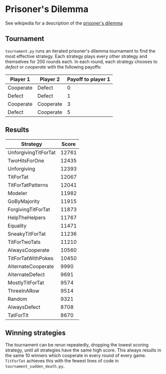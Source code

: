# Prisoner's Dilemma

See wikipedia for a description of the
[prisoner's dilemma](https://en.wikipedia.org/wiki/Prisoner%27s_dilemma)

## Tournament

`tournament.py` runs an iterated prisoner's dilemma tournament to find the most
effective strategy. Each strategy plays every other strategy and themselves for
200 rounds each. In each round, each strategy chooses to *defect* or *cooperate*
with the following payoffs: 

| Player 1  | Player 2  | Payoff to player 1 |
| --------- | --------- | ------------------ |
| Cooperate | Defect    | 0                  |
| Defect    | Defect    | 1                  |
| Cooperate | Cooperate | 3                  |
| Defect    | Cooperate | 5                  |

## Results

| Strategy             | Score |
| -------------------- | ----- |
| UnforgivingTitForTat | 12761 |
| TwoHitsForOne        | 12435 |
| Unforgiving          | 12393 |
| TitForTat            | 12067 |
| TitForTatPatterns    | 12041 |
| Modeler              | 11982 |
| GoByMajority         | 11915 |
| ForgivingTitForTat   | 11873 |
| HelpTheHelpers       | 11767 |
| Equality             | 11471 |
| SneakyTitForTat      | 11236 |
| TitForTwoTats        | 11210 |
| AlwaysCooperate      | 10560 |
| TitForTatWithPokes   | 10450 |
| AlternateCooperate   |  9990 |
| AlternateDefect      |  9691 |
| MostlyTitForTat      |  9574 |
| ThreeInARow          |  9514 |
| Random               |  9321 |
| AlwaysDefect         |  8708 |
| TatForTit            |  8670 |

## Winning strategies

The tournament can be rerun repeatedly, dropping the lowest scoring strategy,
until all strategies have the same high score. This always results in the same
10 winners which cooperate in every round of every game. `TitForTat` achieves
this with the fewest lines of code in `tournament_sudden_death.py`.
